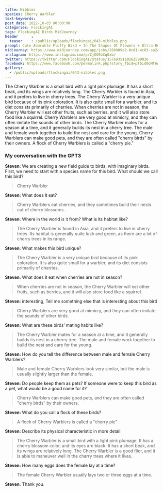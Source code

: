 ```yaml
---
title: Nibbles
species: Cherry Warbler
text-keywords: 
post_date: 2022-10-03 00:00:00
categories: FlockingAI
tags: FlockingAI Birds MidJourney 
header      :
  teaser    : /public/uploads/flockingai/043-nibbles.png
prompt: Cute Adorable Fluffy Bird + In The Shapes Of Flowers + Ultra-Realistic, Octane Render Highly Detail
midjourney: https://www.midjourney.com/app/jobs/28b009a2-0c81-4c03-aa24-8a08a21b34fe
instagram: https://www.instagram.com/p/CjQQ9bCq0xb/
twitter: https://twitter.com/FlockingAI/status/1576935110162599936
facebook: https://www.facebook.com/permalink.php?story_fbid=pfbid0oMTAANhn49smmz6tdFYzZor44wP4MbgHovRBpqPYGJWUvRZcFJuvxCsJtW38R14Gl&id=100359656135677
gallery: 
  - /public/uploads/flockingai/043-nibbles.png
---
```


The Cherry Warbler is a small bird with a light pink plumage. It has a short beak, and its wings are relatively long. The Cherry Warbler is found in Asia, and it prefers to live in cherry trees. The Cherry Warbler is a very unique bird because of its pink coloration. It is also quite small for a warbler, and its diet consists primarily of cherries. When cherries are not in season, the Cherry Warbler will eat other fruits, such as berries, and it will also store food like a squirrel. Cherry Warblers are very good at mimicry, and they can often imitate the sounds of other birds. The Cherry Warbler mates for a season at a time, and it generally builds its nest in a cherry tree. The male and female work together to build the nest and care for the young. Cherry Warblers can make good pets, and they are often called "cherry birds" by their owners. A flock of Cherry Warblers is called a "cherry pie."

### My conversation with the GPT3

**Steven:** We are creating a new field guide to birds, with imaginary birds. First, we need to start with a species name for this bird. What should we call this bird?

> Cherry Warbler

**Steven:** What does it eat?

> Cherry Warblers eat cherries, and they sometimes build their nests out of cherry blossoms.

**Steven:** Where in the world is it from? What is its habitat like?

> The Cherry Warbler is found in Asia, and it prefers to live in cherry trees. Its habitat is generally quite lush and green, as there are a lot of cherry trees in its range.

**Steven:** What makes this bird unique?

> The Cherry Warbler is a very unique bird because of its pink coloration. It is also quite small for a warbler, and its diet consists primarily of cherries.

**Steven:** What does it eat when cherries are not in season?

> When cherries are not in season, the Cherry Warbler will eat other fruits, such as berries, and it will also store food like a squirrel.

**Steven:** interesting, Tell me something else that is interesting about this bird

> Cherry Warblers are very good at mimicry, and they can often imitate the sounds of other birds.

**Steven:** What are these birds' mating habits like?

> The Cherry Warbler mates for a season at a time, and it generally builds its nest in a cherry tree. The male and female work together to build the nest and care for the young.

**Steven:** How do you tell the difference between male and female Cherry Warblers?

> Male and female Cherry Warblers look very similar, but the male is usually slightly larger than the female.

**Steven:** Do people keep them as pets? If someone were to keep this bird as a pet, what would be a good name for it?

> Cherry Warblers can make good pets, and they are often called "cherry birds" by their owners.

**Steven:** What do you call a flock of these birds?

> A flock of Cherry Warblers is called a "cherry pie"

**Steven:** Describe its physical characteristic in more detail

> The Cherry Warbler is a small bird with a light pink plumage. It has a cherry blossom color, and its eyes are black. It has a short beak, and its wings are relatively long. The Cherry Warbler is a good flier, and it is able to maneuver well in the cherry trees where it lives.

**Steven:** How many eggs does the female lay at a time?

> The female Cherry Warbler usually lays two or three eggs at a time.

**Steven:** Thank you.

